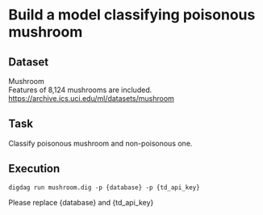 # Build a model classifying poisonous mushroom

## Dataset
Mushroom  
Features of 8,124 mushrooms are included.  
https://archive.ics.uci.edu/ml/datasets/mushroom

## Task
Classify poisonous mushroom and non-poisonous one.

## Execution
`digdag run mushroom.dig -p {database} -p {td_api_key}`

Please replace {database} and {td_api_key}
